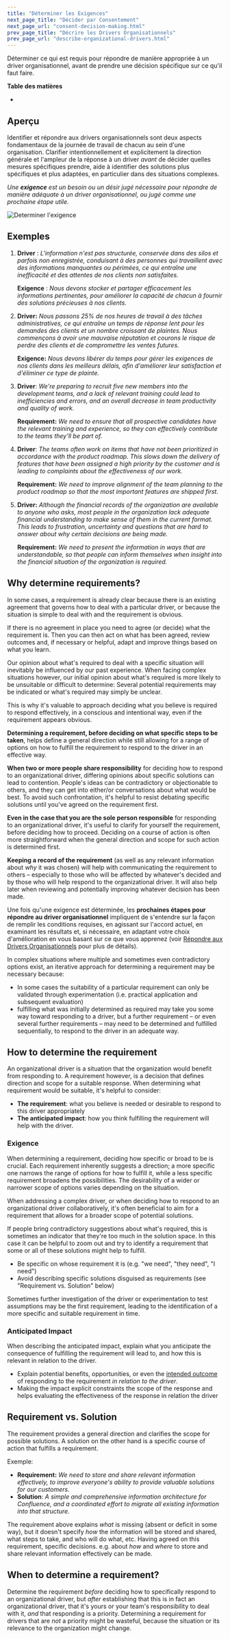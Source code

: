 ```yaml
---
title: "Déterminer les Exigences"
next_page_title: "Décider par Consentement"
next_page_url: "consent-decision-making.html"
prev_page_title: "Décrire les Drivers Organisationnels"
prev_page_url: "describe-organizational-drivers.html"
---
```



<div class="card summary"><div class="card-body">Déterminer ce qui est requis pour répondre de manière appropriée à un driver organisationnel, avant de prendre une décision spécifique sur ce qu'il faut faire.
</div></div>

**Table des matières**

-


## Aperçu

Identifier et répondre aux drivers organisationnels sont deux aspects fondamentaux de la journée de travail de chacun au sein d'une organisation. Clarifier intentionnellement et explicitement la direction générale et l'ampleur de la réponse à un driver _avant_ de décider quelles mesures spécifiques prendre, aide à identifier des solutions plus spécifiques et plus adaptées, en particulier dans des situations complexes.

_Une **exigence** est un besoin ou un désir jugé nécessaire pour répondre de manière adéquate à un driver organisationnel, ou jugé comme une prochaine étape utile._

![Determiner l'exigence](img/process/determine-requirement.png)

## Exemples

1. **Driver** : _L'information n'est pas structurée, conservée dans des silos et parfois non enregistrée, conduisant à des personnes qui travaillent avec des informations manquantes ou périmées, ce qui entraîne une inefficacité et des attentes de nos clients non satisfaites._

   **Exigence** : _Nous devons stocker et partager efficacement les informations pertinentes, pour améliorer la capacité de chacun à fournir des solutions précieuses à nos clients._

2. **Driver:** _Nous passons 25% de nos heures de travail à des tâches administratives, ce qui entraîne un temps de réponse lent pour les demandes des clients et un nombre croissant de plaintes. Nous commençons à avoir une mauvaise réputation et courons le risque de perdre des clients et de compromettre les ventes futures._

   **Exigence:** _Nous devons libérer du temps pour gérer les exigences de nos clients dans les meilleurs délais, afin d'améliorer leur satisfaction et d'éliminer ce type de plainte._

3. **Driver**: _We're preparing to recruit five new members into the development teams, and a lack of relevant training could lead to inefficiencies and errors, and an overall decrease in team productivity and quality of work._

   **Requirement:** _We need to ensure that all prospective candidates have the relevant training and experience, so they can effectively contribute to the teams they'll be part of._

4. **Driver**: _The teams often work on items that have not been prioritized in accordance with the product roadmap. This slows down the delivery of features that have been assigned a high priority by the customer and is leading to complaints about the effectiveness of our work._

   **Requirement:** _We need to improve alignment of the team planning to the product roadmap so that the most important features are shipped first._

5. **Driver:** _Although the financial records of the organization are available to anyone who asks, most people in the organization lack adequate financial understanding to make sense of them in the current format. This leads to frustration, uncertainty and questions that are hard to answer about why certain decisions are being made._

   **Requirement:** _We need to present the information in ways that are understandable, so that people can inform themselves when insight into the financial situation of the organization is required._

## Why determine requirements?

In some cases, a requirement is already clear because there is an existing agreement that governs how to deal with a particular driver, or because the situation is simple to deal with and the requirement is obvious.

If there is no agreement in place you need to agree (or decide) what the requirement is. Then you can then act on what has been agreed, review outcomes and, if necessary or helpful, adapt and improve things based on what you learn.

Our opinion about what's required to deal with a specific situation will inevitably be influenced by our past experience. When facing complex situations however, our initial opinion about what's required is more likely to be unsuitable or difficult to determine: Several potential requirements may be indicated or what's required may simply be unclear.

This is why it's valuable to approach deciding what you believe is required to respond effectively, in a conscious and intentional way, even if the requirement appears obvious.

**Determining a requirement, before deciding on what specific steps to be taken**, helps define a general direction while still allowing for a range of options on how to fulfill the requirement to respond to the driver in an effective way.

**When two or more people share responsibility** for deciding how to respond to an organizational driver, differing opinions about specific solutions can lead to contention. People's ideas can be contradictory or objectionable to others, and they can get into either/or conversations about what would be best. To avoid such confrontation, it's helpful to resist debating specific solutions until you've agreed on the requirement first.

**Even in the case that you are the sole person responsible** for responding to an organizational driver, it's useful to clarify for yourself the requirement, before deciding how to proceed. Deciding on a course of action is often more straightforward when the general direction and scope for such action is determined first.

**Keeping a record of the requirement** (as well as any relevant information about _why_ it was chosen) will help with communicating the requirement to others – especially to those who will be affected by whatever's decided and by those who will help respond to the organizational driver. It will also help later when reviewing and potentially improving whatever decision has been made.

Une fois qu'une exigence est déterminée, les **prochaines étapes pour répondre au driver organisationnel** impliquent de s'entendre sur la façon de remplir les conditions requises, en agissant sur l'accord actuel, en examinant les résultats et, si nécessaire, en adaptant votre choix d'amélioration en vous basant sur ce que vous apprenez (voir [Répondre aux Drivers Organisationnels](respond-to-organizational-drivers.html) pour plus de détails).

In complex situations where multiple and sometimes even contradictory options exist, an iterative approach for determining a requirement may be necessary because:

- In some cases the suitability of a particular requirement can only be validated through experimentation (i.e. practical application and subsequent evaluation)
- fulfilling what was initially determined as required may take you some way toward responding to a driver, but a further requirement – or even several further requirements – may need to be determined and fulfilled sequentially, to respond to the driver in an adequate way.

## How to determine the requirement

An organizational driver is a situation that the organization would benefit from responding to. A requirement however, is a decision that defines direction and scope for a suitable response. When determining what requirement would be suitable, it's helpful to consider:

- **The requirement**: what you believe is needed or desirable to respond to this driver appropriately
- **The anticipated impact**: how you think fulfilling the requirement will help with the driver.

### Exigence

When determining a requirement, deciding how specific or broad to be is crucial. Each requirement inherently suggests a direction; a more specific one narrows the range of options for how to fulfill it, while a less specific requirement broadens the possibilities. The desirability of a wider or narrower scope of options varies depending on the situation.

When addressing a complex driver, or when deciding how to respond to an organizational driver collaboratively, it's often beneficial to aim for a requirement that allows for a broader scope of potential solutions.

If people bring contradictory suggestions about what's required, this is sometimes an indicator that they're too much in the solution space. In this case it can be helpful to zoom out and try to identify a requirement that some or all of these solutions might help to fulfill.

- Be specific on whose requirement it is (e.g. "we need", "they need", "I need")
- Avoid describing specific solutions disguised as requirements (see "Requirement vs. Solution" below)

Sometimes further investigation of the driver or experimentation to test assumptions may be the first requirement, leading to the identification of a more specific and suitable requirement in time.

### Anticipated Impact

When describing the anticipated impact, explain what you anticipate the consequence of fulfilling the requirement will lead to, and how this is relevant in relation to the driver.

- Explain potential benefits, opportunities, or even the <a href="glossary.html#entry-intended-outcome" class="glossary-tooltip" data-toggle="tooltip" title="Résultat Attendu: Le résultat escompté d&#x27;un accord, d&#x27;une action, d&#x27;un projet ou d&#x27;une stratégie.">intended outcome</a> of responding to the requirement _in relation to the driver_.
- Making the impact explicit constraints the scope of the response and helps evaluating the effectiveness of the response in relation the driver

## Requirement vs. Solution

The requirement provides a general direction and clarifies the scope for possible solutions. A solution on the other hand is a specific course of action that fulfills a requirement.

Exemple:

- **Requirement:** _We need to store and share relevant information effectively, to improve everyone's ability to provide valuable solutions for our customers._
- **Solution**: _A simple and comprehensive information architecture for Confluence, and a coordinated effort to migrate all existing information into that structure._

The requirement above explains _what_ is missing (absent or deficit in some way), but it doesn't specify _how_ the information will be stored and shared, what steps to take, and who will do what, etc. Having agreed on this requirement, specific decisions. e.g. about _how_ and _where_ to store and share relevant information effectively can be made.

## When to determine a requirement?

Determine the requirement _before_ deciding how to specifically respond to an organizational driver, but _after_ establishing that this is in fact an organizational driver, that it's yours or your team's responsibility to deal with it, _and_ that responding is a priority. Determining a requirement for drivers that are _not_ a priority might be wasteful, because the situation or its relevance to the organization might change.

